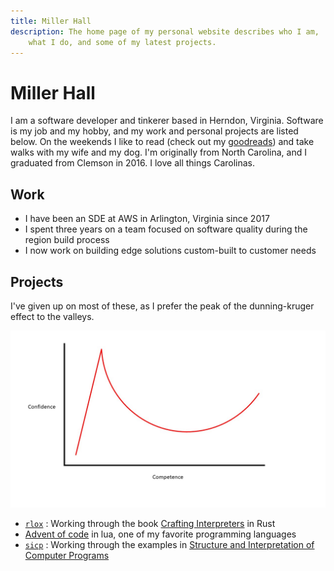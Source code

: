 ```yaml
---
title: Miller Hall
description: The home page of my personal website describes who I am,
    what I do, and some of my latest projects.
---
```


Miller Hall
===========

I am a software developer and tinkerer based in Herndon, Virginia.
Software is my job and my hobby, and my work and personal projects are listed below.
On the weekends I like to read (check out my [goodreads](https://www.goodreads.com/user/show/52490059-miller-hall)) and take walks with my wife and my dog.
I'm originally from North Carolina, and I graduated from Clemson in 2016.
I love all things Carolinas.

Work
----

-   I have been an SDE at AWS in Arlington, Virginia since 2017
-   I spent three years on a team focused on software quality during the region build process
-   I now work on building edge solutions custom-built to customer needs

Projects
--------

I've given up on most of these, as I prefer the peak of the dunning-kruger effect to the valleys.

<img class="image-center"
    src="/assets/dunning-kruger.jpg"
    title="LittleT889, CC BY-SA 4.0 https://creativecommons.org/licenses/by-sa/4.0, via Wikimedia Commons"
    alt="Dunning-kruger effect graph, from wikimedia commons">
</img>

-   [`rlox`](https://github.com/arlindohall/rlox) : Working through the book [Crafting Interpreters](https://craftinginterpreters.com) in Rust
-   [Advent of code](https://github.com/arlindohall/advent.lua) in lua, one of my favorite programming languages
-   [`sicp`](https://github.com/arlindohall/sicp) : Working through the examples in [Structure and Interpretation of Computer Programs](https://mitpress.mit.edu/sites/default/files/sicp/full-text/book/book.html)
